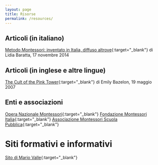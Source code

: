 ```yaml
---
layout: page
title: Risorse
permalink: /resources/
---
```


## Articoli (in italiano)
[Metodo Montessori: inventato in Italia, diffuso altrove](http://www.linkiesta.it/it/article/2014/11/17/metodo-montessori-inventato-in-italia-diffuso-altrove/23532/){:target="_blank"} di Lidia Baratta, 17 novembre 2014


## Articoli (in inglese e altre lingue)
[The Cult of the Pink Tower](http://www.slate.com/articles/life/family/2007/05/the_cult_of_the_pink_tower.html){:target="_blank"} di Emily Bazelon, 19 maggio 2007


## Enti e associazioni
[Opera Nazionale Montessori](http://www.operanazionalemontessori.it){:target="_blank"}
[Fondazione Montessori Italia](http://www.fondazionemontessori.it/){:target="_blank"}
[Associazione Montessori Scuola Pubblica](http://montessoriscuolapubblica.com){:target="_blank"}


# Siti formativi e informativi
[Sito di Mario Valle](http://www.mariovalle.name){:target="_blank"}


